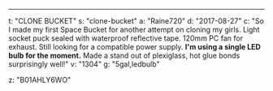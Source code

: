 ---
t: "CLONE BUCKET"
s: "clone-bucket"
a: "Raine720"
d: "2017-08-27"
c: "So I made my first Space Bucket for another attempt on cloning my girls. Light socket puck sealed with waterproof reflective tape. 120mm PC fan for exhaust. Still looking for a compatible power supply. <strong>I'm using a single LED bulb for the moment.</strong> Made a stand out of plexiglass, hot glue bonds surprisingly well!"
v: "1304"
g: "5gal,ledbulb"

z: "B01AHLY6WO"
